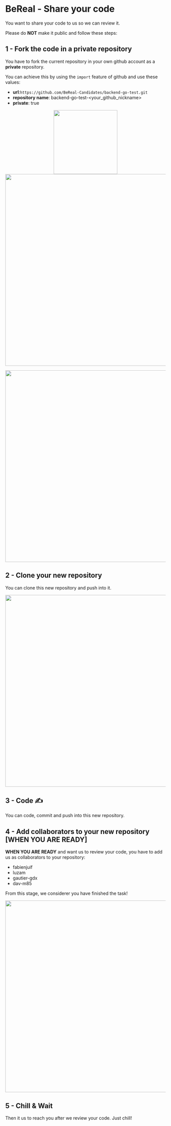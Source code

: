 # BeReal - Share your code

You want to share your code to us so we can review it.

Please do **NOT** make it public and follow these steps:

## 1 - Fork the code in a private repository

You have to fork the current repository in your own github account as a **private** repository.

You can achieve this by using the `import` feature of github and use these values:

- **url**:`https://github.com/BeReal-Candidates/backend-go-test.git`
- **repository name**: backend-go-test-<your_github_nickname>
- **private**: true

<p align="center">
<img src="./0.import.png" width=200 />
<img src="./0.fork_private.png" width=600 />
</p>

<p align="center">
<img src="./0.result.png" width=600 />
</p>

## 2 - Clone your new repository

You can clone this new repository and push into it.

<p align="center">
<img src="./1.clone.png" width=600 />
</p>

## 3 - Code ✍️

You can code, commit and push into this new repository.

## 4 - Add collaborators to your new repository [**WHEN YOU ARE READY**]

**WHEN YOU ARE READY** and want us to review your code, you have to add us as collaborators to your repository:

- fabienjuif
- luzam
- gautier-gdx
- dav-m85

From this stage, we considerer you have finished the task!

<p align="center">
<img src="./2.add_collaborators.png" width=600 />
</p>

## 5 - Chill & Wait

Then it us to reach you after we review your code.
Just chill!
